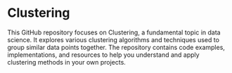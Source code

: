 # Clustering
This GitHub repository focuses on Clustering, a fundamental topic in data science. It explores various clustering algorithms and techniques used to group similar data points together. The repository contains code examples, implementations, and resources to help you understand and apply clustering methods in your own projects.
